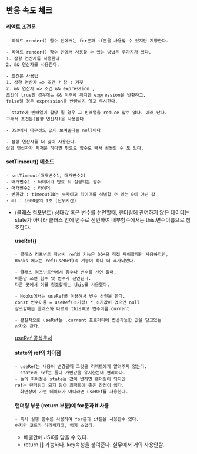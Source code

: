 ## 반응 속도 체크

#### 리액트 조건문

```
- 리액트 render() 함수 안에서는 for문과 if문을 사용할 수 있지만 지양한다.

- 리액트 render() 함수 안에서 사용할 수 있는 방법은 두가지가 있다.
1. 삼항 연산자를 사용한다.
2. && 연산자를 사용한다.

- 조건문 사용법
1. 삼항 연산자 => 조건 ? 참 : 거짓
2. && 연산자 => 조건 && expression ,
조건이 true인 경우에는 && 이후에 위치한 expression을 반환하고,
false일 경우 expression을 반환하지 않고 무시한다.

- state에 빈배열이 할당 될 경우 그 빈배열을 reduce 할수 없다. 에러 난다.
그래서 조건문(삼항 연산자)을 사용한다.

- JSX에서 아무것도 없이 보여준다는 null이다.

- 삼항 연산자를 더 많이 사용한다.
삼항 연산자가 지저분 하다면 밖으로 함수로 빼서 활용할 수 도 있다.
```

#### setTimeout() 메소드

```
- setTimeout(매개변수1, 매개변수2)
- 매개변수1 : 타이머가 만료 뒤 실행되는 함수
- 매개변수2 : 타이머
- 반환값 : timeoutID는 숫자이고 타이머를 식별할 수 있는 0이 아닌 값
- ms : 1000분의 1초 (단위시간)
```

- (클래스 컴포넌트) 상태값 혹은 변수를 선언할때, 랜더링에 관여하지 않은 데이터는
  state가 아니라 클래스 안에 변수로 선언하여 내부함수에서는 this.변수이름으로 참조한다.

  #### useRef()

  ```
  - 클래스 컴포넌트 작성시 ref의 기능은 DOM을 직접 제어할때만 사용하지만,
  Hooks 에서는 ref(useRef)의 기능이 하나 더 추가되었다.

  - 클래스 컴포넌트안에서 함수나 변수를 선언 할때,
  이름만 쓰면 함수 및 변수가 선언된다.
  다른 곳에서 이를 참조할때는 this를 사용했다.

  - Hooks에서는 useRef를 이용해서 변수 선언을 한다.
  const 변수이름 = useRef(초기값) * 초기값이 없으면 null
  참조할때는 클래스와 다르게 this빼고 변수이름.current

  - 본질적으로 useRef는 .current 프로퍼티에 변경가능한 값을 담고있는
  상자와 같다.
  ```

  [useRef 공식문서](https://ko.reactjs.org/docs/hooks-reference.html#useref)

  #### state와 ref의 차이점

  ```
  - useRef는 내용이 변경될때 그것을 리액트에게 알려주지 않는다.
  - state와 ref는 둘다 가변값을 유지한는데 편리하다.
  - 둘의 차이점은 state는 값이 변하면 랜더링이 되지만
  ref는 랜더링이 되지 않아 최적화에 좋은 장점이 있다.
  - 화면상에 가변 데이터가 아니라면 useRef를 사용한다.
  ```

  #### 랜더링 부분 (return 부분)에 for문과 if 사용

  ```
  - 즉시 실행 함수를 사용하여 for문과 if문을 사용할수 있다.
  하지만 코드가 더러워지고, 억지 스럽다.
  ```

  - 배열안에 JSX를 담을 수 있다.
  - return [] 가능하다. key속성을 붙여준다. 실무에서 거의 사용안함.
